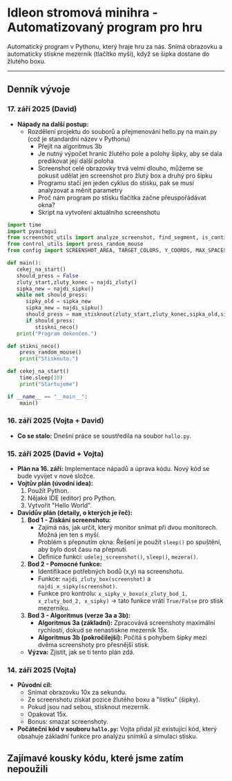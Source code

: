 # Idleon stromová minihra - Automatizovaný program pro hru
Automatický program v Pythonu, který hraje hru za nás. Snímá obrazovku a automaticky stiskne mezerník (tlačítko myši), když se šipka dostane do žlutého boxu.

---

## Denník vývoje

### **17. září 2025** (David)
* **Nápady na další postup:**
    * Rozdělení projektu do souborů a přejmenování hello.py na main.py (což je standardní název v Pythonu)
        * Přejít na algoritmus 3b
        * Je nutný výpočet hranic žlutého pole a polohy šipky, aby se dala predikovat její další poloha
        * Screenshot celé obrazovky trvá velmi dlouho, můžeme se pokusit udělat jen screenshot pro žlutý box a druhý pro šipku
        * Programu stačí jen jeden cyklus do stisku, pak se musí analyzovat a měnit parametry
        * Proč nám program po stisku tlačítka začne přeuspořádávat okna?
        * Skript na vytvoření aktuálního screenshotu
```py
import time
import pyautogui
from screenshot_utils import analyze_screenshot, find_segment, is_continuous
from control_utils import press_random_mouse
from config import SCREENSHOT_AREA, TARGET_COLORS, Y_COORDS, MAX_SPACES

def main():
   cekej_na_start()
   should_press = False
   zluty_start,zluty_konec = najdi_zluty()
   sipka_new = najdi_sipku()
   while not should_press:
      sipky_old = sipka_new
      sipka_new = najdi_sipku()
      should_press = mam_stisknout(zluty_start,zluty_konec,sipka_old,sipka_new)
      if should_press:
         stiskni_neco()
   print("Program dokončen.")

def stikni_neco()
    press_random_mouse()
    print("Stisknuto.")

def cekej_na_start()
    time.sleep(10)
    print("Startujeme")

if __name__ == "__main__":
    main()
```


### **16. září 2025** (Vojta + David)
* **Co se stalo:** Dnešní práce se soustředila na soubor `hallo.py`.

### **15. září 2025** (David + Vojta)
* **Plán na 16. září:** Implementace nápadů a úprava kódu. Nový kód se bude vyvíjet v nové složce.
* **Vojtův plán (úvodní idea):**
    1.  Použít Python.
    2.  Nějaké IDE (editor) pro Python.
    3.  Vytvořit "Hello World".
* **Davidův plán (detaily, o kterých je řeč):**
    1.  **Bod 1 - Získání screenshotu:**
        * Zajímá nás, jak určit, který monitor snímat při dvou monitorech. Možná jen ten s myší.
        * Problém s přepnutím okna: Řešení je použít `sleep()` po spuštění, aby bylo dost času na přepnutí.
        * Definice funkcí: `udelej_screenshot()`, `sleep()`, `mezera()`.
    2.  **Bod 2 - Pomocné funkce:**
        * Identifikace potřebných bodů (x,y) na screenshotu.
        * Funkce: `najdi_zluty_box(screenshot)` a `najdi_x_sipky(screenshot)`.
        * Funkce pro kontrolu: `x_sipky_v_boxu(x_zluty_bod_1, x_zluty_bod_2, x_sipky)` -> tato funkce vrátí `True/False` pro stisk mezerníku.
    3.  **Bod 3 - Algoritmus (verze 3a a 3b):**
        * **Algoritmus 3a (základní):** Zpracovává screenshoty maximální rychlostí, dokud se nenastiskne mezerník 15x.
        * **Algoritmus 3b (pokročilejší):** Počítá s pohybem šipky mezi dvěma screenshoty pro přesnější stisk.
    * **Výzva:** Zjistit, jak se ti tento plán zdá.

### **14. září 2025** (Vojta)
* **Původní cíl:**
    * Snímat obrazovku 10x za sekundu.
    * Ze screenshotu získat pozice žlutého boxu a "lístku" (šipky).
    * Pokud jsou nad sebou, stisknout mezerník.
    * Opakovat 15x.
    * Bonus: smazat screenshoty.
* **Počáteční kód v souboru `hallo.py`:** Vojta přidal již existující kód, který obsahuje základní funkce pro analýzu snímků a simulaci stisku.

## Zajímavé kousky kódu, které jsme zatím nepoužili

